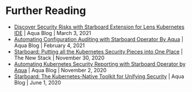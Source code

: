 # Further Reading

- [Discover Security Risks with Starboard Extension for Lens Kubernetes IDE](https://blog.aquasec.com/lens-kubernete-ide-starboard) | Aqua Blog | March 3, 2021
- [Automating Configuration Auditing with Starboard Operator By Aqua](https://blog.aquasec.com/automating-configuration-auditing-starboard-operator) | Aqua Blog | February 4, 2021
- [Starboard: Putting all the Kubernetes Security Pieces into One Place](https://thenewstack.io/starboard-putting-all-the-kubernetes-security-pieces-into-one-place/) | The New Stack | November 30, 2020
- [Automating Kubernetes Security Reporting with Starboard Operator by Aqua](https://blog.aquasec.com/automate-kubernetes-security-reporting-starboard-operator) | Aqua Blog | November 2, 2020
- [Starboard: The Kubernetes-Native Toolkit for Unifying Security](https://blog.aquasec.com/starboard-kubernetes-tools) | Aqua Blog | June 1, 2020
